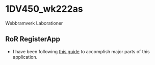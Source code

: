 # 1DV450_wk222as
Webbramverk Laborationer

## RoR RegisterApp  ##
* I have been following [this guide](https://www.railstutorial.org/book/frontmatter) to accomplish major parts of this application.
